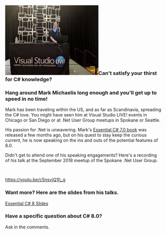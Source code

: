 
### ![Mark at Visual Studio Live, Chicago. ](https://raw.githubusercontent.com/worseTyler/MarkdownBlogs/main/2018/11/c-sharp-8-video/images/Mark-VS-Live-Chicago-2018-300x225.jpeg)Can't satisfy your thirst for C# knowledge?

### Hang around Mark Michaelis long enough and you'll get up to speed in no time!

Mark has been traveling within the US, and as far as Scandinavia, spreading the C# love. You might have seen him at Visual Studio LIVE! events in Chicago or San Diego or at .Net User Group meetups in Spokane or Seattle.

His passion for .Net is unwavering. Mark's [Essential C# 7.0 book](/essentialcsharp/) was released a few months ago, but on his quest to stay keep the curious current, he is now speaking on the ins and outs of the potential features of 8.0.

Didn't get to attend one of his speaking engagements? Here's a recording of his talk at the September 2018 meetup of the Spokane .Net User Group.

 

https://youtu.be/c5nsvjQ1I\_g

### Want more? Here are the slides from his talks.

[Essential C# 8 Slides](https://intellitect.com/wp-content/uploads/2018/10/EssentialCsharp8Slides.pdf)

### Have a specific question about C# 8.0?

Ask in the comments.

